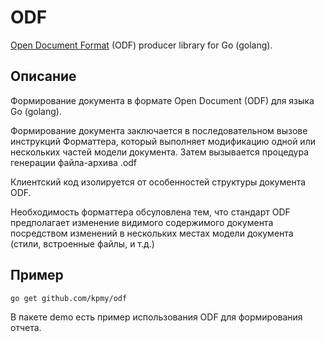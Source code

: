 # ODF
[Open Document Format](http://docs.oasis-open.org/office/v1.2/OpenDocument-v1.2.html) (ODF) producer library for Go (golang).

## Описание
Формирование документа в формате Open Document (ODF) для языка Go (golang).

Формирование документа заключается в последовательном вызове инструкций Форматтера, который выполняет модификацию одной или нескольких частей модели документа.
Затем вызывается процедура генерации файла-архива .odf

Клиентский код изолируется от особенностей структуры документа ODF. 

Необходимость форматтера обсуловлена тем, что стандарт ODF предполагает изменение видимого содержимого документа посредством изменений в нескольких местах модели документа (стили, встроенные файлы, и т.д.)

## Пример
    go get github.com/kpmy/odf
В пакете demo есть пример использования ODF для формирования отчета.